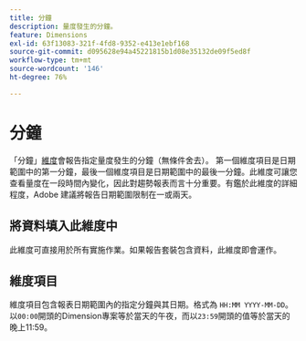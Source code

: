 ```yaml
---
title: 分鐘
description: 量度發生的分鐘。
feature: Dimensions
exl-id: 63f13083-321f-4fd8-9352-e413e1ebf168
source-git-commit: d095628e94a45221815b1d08e35132de09f5ed8f
workflow-type: tm+mt
source-wordcount: '146'
ht-degree: 76%

---
```


# 分鐘

「分鐘」[維度](overview.md)會報告指定量度發生的分鐘（無條件舍去）。 第一個維度項目是日期範圍中的第一分鐘，最後一個維度項目是日期範圍中的最後一分鐘。此維度可讓您查看量度在一段時間內變化，因此對趨勢報表而言十分重要。有鑑於此維度的詳細程度，Adobe 建議將報告日期範圍限制在一或兩天。

## 將資料填入此維度中

此維度可直接用於所有實施作業。如果報告套裝包含資料，此維度即會運作。

## 維度項目

維度項目包含報表日期範圍內的指定分鐘與其日期。格式為 `HH:MM YYYY-MM-DD`。以`00:00`開頭的Dimension專案等於當天的午夜，而以`23:59`開頭的值等於當天的晚上11:59。
